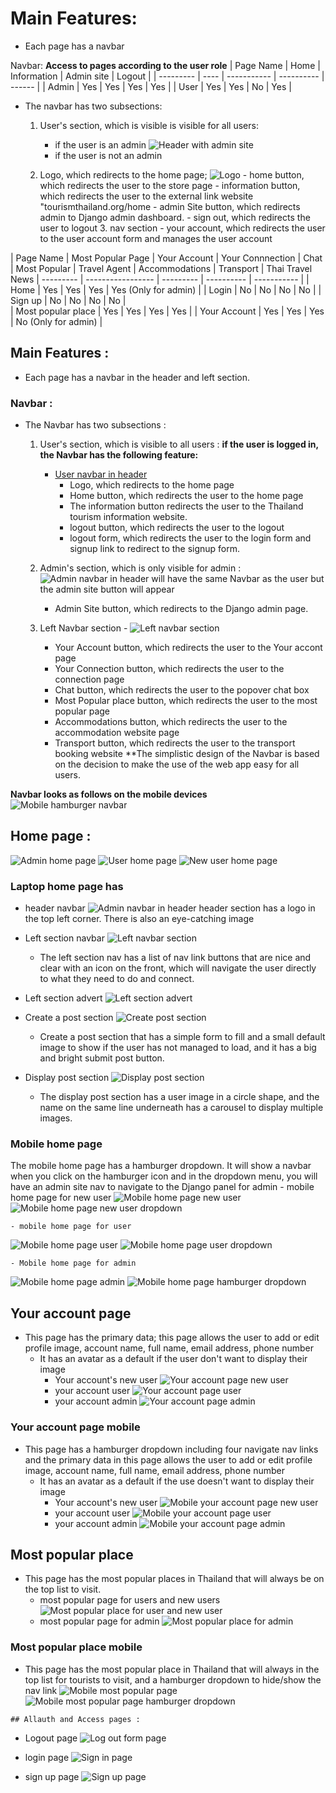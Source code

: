 # Main Features:
  - Each page has a navbar 

  Navbar: 
  **Access to pages according to the user role**
  | Page Name | Home | Information | Admin site | Logout |
  | --------- | ---- | ----------- | ---------- | ------ |
  | Admin | Yes | Yes | Yes | Yes |
  | User | Yes | Yes | No | Yes |

  
- The navbar has two subsections:
     1. User's section, which is visible is visible for all users:
        - if the user is an admin 
        ![Header with admin site](documentation/header-with-admin-site.png)
        - if the user is not an admin
        ![]()

     2. Logo, which redirects to the home page;
      ![Logo](documentation/logo-in-header.png)
      - home button, which redirects the user to the store page
      - information button, which redirects the user to the external link website "tourismthailand.org/home
      - admin Site button, which redirects admin to Django admin dashboard.
      - sign out, which redirects the user to logout 
      3. nav section 
      - your account, which redirects the user to the user account form and manages the user account
      
| Page Name | Most Popular Page | Your Account | Your Connnection | Chat | Most Popular | Travel Agent | Accommodations | Transport | Thai Travel News
| --------- | ----------------- | --------- | ---------- | ----------- |
| Home      | Yes               | Yes       | Yes        | Yes (Only for admin)       |
| Login     | No              | No       | No        | No         | 
| Sign up   | No               | No       | No        | No         |   
| Most popular place      | Yes               | Yes       | Yes        | Yes         | 
| Your Account      | Yes               | Yes       | Yes        | No (Only for admin)        | 


## Main Features :
  - Each page has a navbar in the header and left section.
  ### Navbar : 
  - The Navbar has two subsections :
     1. User's section, which is visible to all users :
       **if the user is logged in, the Navbar has the following feature:**
         - [User navbar in header](documentation/user-navbar-in-header.png)
            - Logo, which redirects to the home page
            - Home button, which redirects the user to the home page
            - The information button redirects the user to the Thailand tourism information website.
            - logout button, which redirects the user to the logout
            - logout form, which redirects the user to the login form and signup link to redirect to the signup form.
       ![]()

      2. Admin's section, which is only visible for admin :
       ![Admin navbar in header](documentation/admin-navbar-in-header.png)
            will have the same Navbar as the user but the admin site button will appear
            - Admin Site button, which redirects to the Django admin page. 

      3. Left Navbar section 
        - ![Left navbar section](documentation/left-navbar-section.png)
          - Your Account button, which redirects the user to the Your accont page
          - Your Connection button, which redirects the user to the connection page
          - Chat button, which redirects the user to the popover chat box
          - Most Popular place button, which redirects the user to the most popular page
          - Accommodations button, which redirects the user to the accommodation website page
          - Transport button, which redirects the user to the transport booking website
**The simplistic design of the Navbar is based on the decision to make the use of the web app easy for all users.

**Navbar looks as follows on the mobile devices**
![Mobile hamburger navbar](documentation/mobile-hamburger-navbar.png)

## Home page :
![Admin home page](documentation/admin-home-page.png)
![User home page](documentation/user-home-page.png)
![New user home page](documentation/new-user-home-page.png)
  ### Laptop home page has 
   - header navbar
  ![Admin navbar in header](documentation/admin-navbar-in-header.png)
  header section has a logo in the top left corner. There is also an eye-catching image 

   - Left section navbar
  ![Left navbar section](documentation/left-section-navbar.png)
     - The left section nav has a list of nav link buttons that are nice and clear with an icon on the front, which will navigate the user directly to what they need to do and connect. 
   - Left section advert
  ![Left section advert](documentation/left-section-advert.png)

   - Create a post section
  ![Create post section](images/create-post-section.png)
     - Create a post section that has a simple form to fill and a small default image to show if the user has not managed to load, and it has a big and bright submit post button.

   - Display post section
  ![Display post section](documentation/display-post-section.png)
     - The display post section has a user image in a circle shape, and the name on the same line underneath has a carousel to display multiple images.
  
### Mobile home page
  The mobile home page has a hamburger dropdown. It will show a navbar when you click on the hamburger icon and in the dropdown menu, you will have an admin site nav to navigate to the Django panel for admin 
    - mobile home page for new user
  ![Mobile home page new user](documentation/mobile-home-page-new-user.png)
  ![Mobile home page new user dropdown](documentation/mobile-home-page-new-user-dropdown.png)

    - mobile home page for user
  ![Mobile home page user](documentation/mobile-home-page-user.png)
  ![Mobile home page user dropdown](documentation/mobile-home-page-user-dropdown.png)

    - Mobile home page for admin
  ![Mobile home page admin](documentation/mobile-home-page-hamburger.png)
  ![Mobile home page hamburger dropdown](documentation/mobile-home-page-hamburger-dropdown.png)

 ## Your account page
  - This page has the primary data; this page allows the user to add or edit profile image, account name, full name, email address, phone number 
    - It has an avatar as a default if the user don't want to display their image
      - Your account's new user
      ![Your account page new user](documentation/your-account-page-new-user.png)
      - your account user
      ![Your account page user](documentation/your-account-page-user.png)
      - your account admin
      ![Your account page admin](documentation/your-account-page-admin.png)
### Your account page mobile
 - This page has a hamburger dropdown including four navigate nav links and the primary data in this page allows the user to add or edit profile image, account name, full name, email address, phone number 
    - It has an avatar as a default if the use doesn't want to display their image
      - Your account's new user
      ![Mobile your account page new user](documentation/mobile-your-account-page-new-user.png)
      - your account user
      ![Mobile your account page user](documentation/mobile-your-account-page-user.png)
      - your account admin
      ![Mobile your account page admin](documentation/mobile-your-account-page-admin.png)

## Most popular place
  - This page has the most popular places in Thailand that will always be on the top list to visit.
      - most popular page for users and new users
  ![Most popular place for user and new user](documentation/most-popular-page-user-and-new-user.png)
       - most popular page for admin
  ![Most popular place for admin](documentation/most-popular-page-admin.png)


  ### Most popular place mobile
   - This page has the most popular place in Thailand that will always in the top list for tourists to visit, and a hamburger dropdown to hide/show the nav link
    ![Mobile most popular page](documentation/mobile-most-popular-page-.png)
    ![Mobile most popular page hamburger dropdown](documentation/mobile-most-popular-page-hamburger-dropdown.png)

    ## Allauth and Access pages :

  - Logout page
  ![Log out form page](documentation/log-out-form.png)

  - login page
  ![Sign in page](documentation/sign-in-page.png)
  - sign up page
  ![Sign up page](documentation/sign-up-page.png)


